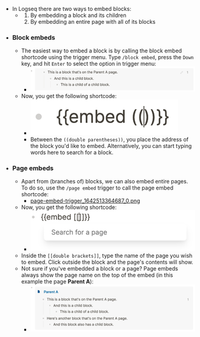 - In Logseq there are two ways to embed blocks:
	- 1. By embedding a block and its children
	  2. By embedding an entire page with all of its blocks
- ### Block embeds
	- The easiest way to embed a block is by calling the block embed shortcode using the trigger menu. Type `/block embed`, press the `Down` key, and hit `Enter` to select the option in trigger menu:
		- ![block-embed-parent-a_1642513064930_0.png](../assets/block-embed-parent-a_1642513064930_0_1675074579151_0.png)
	- Now, you get the following shortcode:
		- ![block-embed-shortcode_1642513313850_0.png](../assets/block-embed-shortcode_1642513313850_0_1675074630770_0.png)
		- Between the `((double parentheses))`, you place the address of the block you'd like to embed. Alternatively, you can start typing words here to search for a block.
- ### Page embeds
	- Apart from (branches of) blocks, we can also embed entire pages. To do so, use the `/page embed` trigger to call the page embed shortcode:
		- [page-embed-trigger_1642513364687_0.png](../assets/page-embed-trigger_1642513364687_0_1675075255288_0.png)
	- Now, you get the following shortcode:
		- ![page-embed-shortcode_1642513389564_0.png](../assets/page-embed-shortcode_1642513389564_0_1675075289563_0.png)
	- Inside the `[[double brackets]]`, type the name of the page you wish to embed. Click outside the block and the page's contents will show.
	- Not sure if you've embedded a block or a page? Page embeds always show the page name on the top of the embed (in this example the page **Parent A**):
		- ![page-embed-parent-a_1642513430587_0.png](../assets/page-embed-parent-a_1642513430587_0_1675077344242_0.png)